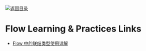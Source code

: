 [![返回目录](https://parg.co/UGo)](https://github.com/wxyyxc1992/Awesome-Links) 
 
 
 
 
 
 

# Flow  Learning & Practices Links

- [Flow 中的联结类型使用详解](https://zhuanlan.zhihu.com/p/26401539)